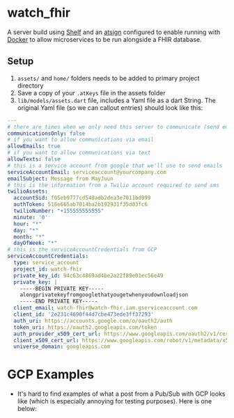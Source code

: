 # watch_fhir

A server build using [Shelf](https://pub.dev/packages/shelf) and an [atsign](https://docs.atsign.com/) configured to enable running with [Docker](https://www.docker.com/) to allow microservices to be run alongside a FHIR database.

## Setup

1. ```assets/``` and ```home/``` folders needs to be added to primary project directory
2. Save a copy of your ```.atKeys``` file in the assets folder
3. ```lib/models/assets.dart``` file, includes a Yaml file as a dart String. The original Yaml file (so we can callout entries) should look like this:

```yaml
---
# there are times when we only need this server to communicate (send emails or sms to users)
communicationsOnly: false
# if you want to allow communications via email
allowEmails: true
# if you want to allow communications via text
allowTexts: false
# this is a service account from google that we'll use to send emails
serviceAccountEmail: serviceaccount@yourcompany.com
emailSubject: Message from MayJuun
# this is the information from a Twilio account required to send sms
twilioAssets:
  accountSid: f05eb9777cd540adb2dea3e7011bd999
  authToken: 516e665ab7014ba2b192931f35d03fc6
  twilioNumber: "+155555555555"
  minute: '0'
  hour: "*"
  day: "*"
  month: "*"
  dayOfWeek: "*"
# this is the serviceAccountCredentials from GCP
serviceAccountCredentials:
  type: service_account
  project_id: watch-fhir
  private_key_id: 94c63c4869ad4be2a22f89e01ec56e49
  private_key: |
    -----BEGIN PRIVATE KEY-----
    alongprivatekeyfromgooglethatyougetwhenyoudownloadjson
    -----END PRIVATE KEY-----
  client_email: watch-fhir@watch-fhir.iam.gserviceaccount.com
  client_id: '2e231c4690f44d7cbe473ede3ff37293'
  auth_uri: https://accounts.google.com/o/oauth2/auth
  token_uri: https://oauth2.googleapis.com/token
  auth_provider_x509_cert_url: https://www.googleapis.com/oauth2/v1/certs
  client_x509_cert_url: https://www.googleapis.com/robot/v1/metadata/x509/watch-fhir.iam.gserviceaccount.com
  universe_domain: googleapis.com
```
# GCP Examples

- It's hard to find examples of what a post from a Pub/Sub with GCP looks like (which is especially annoying for testing purposes). Here is one below:

